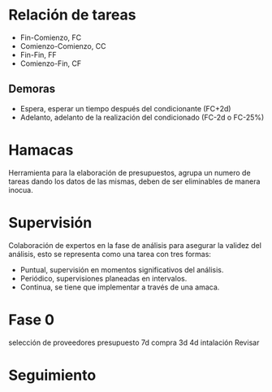 # Relación de tareas

- Fin-Comienzo, FC
- Comienzo-Comienzo, CC
- Fin-Fin, FF
- Comienzo-Fin, CF

## Demoras

- Espera, esperar un tiempo después del condicionante (FC+2d)
- Adelanto, adelanto de la realización del condicionado (FC-2d o FC-25%)

# Hamacas

Herramienta para la elaboración de presupuestos, agrupa un numero de tareas dando los datos de las mismas, deben de ser eliminables de manera inocua.

# Supervisión

Colaboración de expertos en la fase de análisis para asegurar la validez del análisis, esto se representa como una tarea con tres formas:

- Puntual, supervisión en momentos significativos del análisis.
- Periódico, supervisiones planeadas en intervalos.
- Continua, se tiene que implementar a través de una amaca.

# Fase 0

selección de proveedores
presupuesto
7d
compra
3d
4d intalación
Revisar

# Seguimiento
